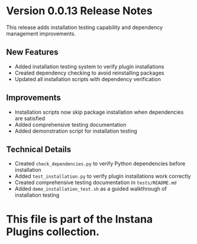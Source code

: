 # Version 0.0.13 Release Notes

This release adds installation testing capability and dependency management improvements.

## New Features
- Added installation testing system to verify plugin installations
- Created dependency checking to avoid reinstalling packages
- Updated all installation scripts with dependency verification

## Improvements
- Installation scripts now skip package installation when dependencies are satisfied
- Added comprehensive testing documentation
- Added demonstration script for installation testing

## Technical Details
- Created `check_dependencies.py` to verify Python dependencies before installation
- Added `test_installation.py` to verify plugin installations work correctly
- Created comprehensive testing documentation in `tests/README.md`
- Added `demo_installation_test.sh` as a guided walkthrough of installation testing

# This file is part of the Instana Plugins collection.
